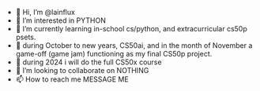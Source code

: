 - 👋 Hi, I’m @lainflux
- 👀 I’m interested in PYTHON
- 🌱 I’m currently learning in-school cs/python, and extracurricular cs50p psets.
- 🌱 during October to new years, CS50ai, and in the month of November a game-off (game jam) functioning as my final CS50p project.
- 🌱 during 2024 i will do the full CS50x course
- 💞️ I’m looking to collaborate on NOTHING
- 📫 How to reach me MESSAGE ME 

<!---
lemonandlymer/lemonandlymer is a ✨ special ✨ repository because its `README.md` (this file) appears on your GitHub profile.
You can click the Preview link to take a look at your changes.
--->
